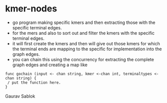 # kmer-nodes

- go program making specific kmers and then extracting those with the specific terminal edges.
- for the mers and also to sort out and filter the kmers with the specific terminal edges. 
- it will first create the kmers and then will give out those kmers for which the terminal ends are mapping to the specific for implementation into the graph edges.
- you can chain this using the concurrency for extracting the complete graph edges and creating a map like
```
func gochain (input <- chan string, kmer <-chan int, terminaltypes <- chan string) {
 / put the function here.
}
```

Gaurav Sablok 
